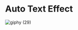 # Auto Text Effect
![giphy (29)](https://github.com/Bahadir-Uysal/Auto-Text-Effect/assets/149229956/522aff4e-cf92-4566-aa7a-46179e06601b)
